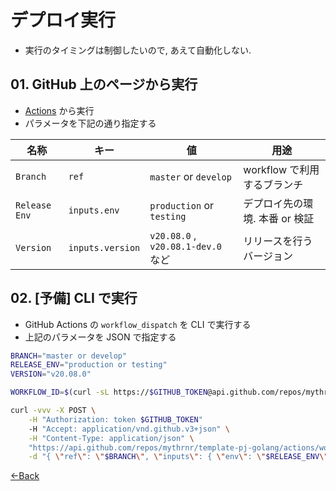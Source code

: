 # デプロイ実行

- 実行のタイミングは制御したいので, あえて自動化しない.

## 01. GitHub 上のページから実行

- [Actions](https://github.com/mythrnr/template-pj-golang/actions) から実行
- パラメータを下記の通り指定する

| 名称 | キー | 値 | 用途 |
| - | - | - | - |
| `Branch` | `ref` | `master` or `develop` | workflow で利用するブランチ |
| `Release Env` | `inputs.env` | `production` or `testing` | デプロイ先の環境. 本番 or 検証 |
| `Version` | `inputs.version` | `v20.08.0` , `v20.08.1-dev.0` など | リリースを行うバージョン |

## 02. [予備] CLI で実行

- GitHub Actions の `workflow_dispatch` を CLI で実行する
- 上記のパラメータを JSON で指定する

```bash
BRANCH="master or develop"
RELEASE_ENV="production or testing"
VERSION="v20.08.0"

WORKFLOW_ID=$(curl -sL https://$GITHUB_TOKEN@api.github.com/repos/mythrnr/template-pj-golang/actions/workflows | jq '.workflows[] | select(.path | contains("deploy")) | .id')

curl -vvv -X POST \
    -H "Authorization: token $GITHUB_TOKEN"
    -H "Accept: application/vnd.github.v3+json" \
    -H "Content-Type: application/json" \
    "https://api.github.com/repos/mythrnr/template-pj-golang/actions/workflows/$WORKFLOW_ID/dispatches" \
    -d "{ \"ref\": \"$BRANCH\", \"inputs\": { \"env\": \"$RELEASE_ENV\", \"version\": \"$VERSION\" } }"
```

[←Back](../README.md)
